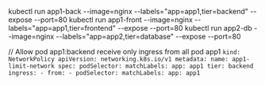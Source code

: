 kubectl run app1-back --image=nginx --labels="app=app1,tier=backend" --expose --port=80
kubectl run app1-front --image=nginx --labels="app=app1,tier=frontend" --expose --port=80
kubectl run app2-db --image=nginx --labels="app=app2,tier=database" --expose --port=80

// Allow pod app1:backend receive only ingress from all pod app1
`
kind: NetworkPolicy
apiVersion: networking.k8s.io/v1
metadata:
  name: app1-limit-network
spec:
  podSelector:
    matchLabels:
      app: app1
      tier: backend
  ingress:
    - from:
      - podSelector:
          matchLabels:
            app: app1
`
